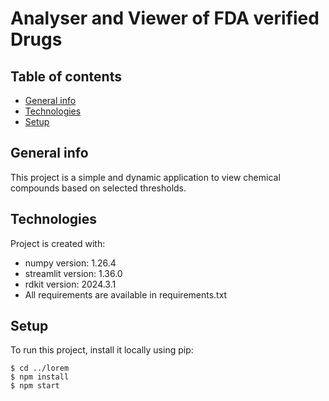 # Analyser and Viewer of FDA verified Drugs
## Table of contents
* [General info](#general-info)
* [Technologies](#technologies)
* [Setup](#setup)

## General info
This project is a simple and dynamic application to view chemical compounds based on selected thresholds.
	
## Technologies
Project is created with:
* numpy version: 1.26.4
* streamlit version: 1.36.0
* rdkit version: 2024.3.1
* All requirements are available in requirements.txt
	
## Setup
To run this project, install it locally using pip:

```
$ cd ../lorem
$ npm install
$ npm start